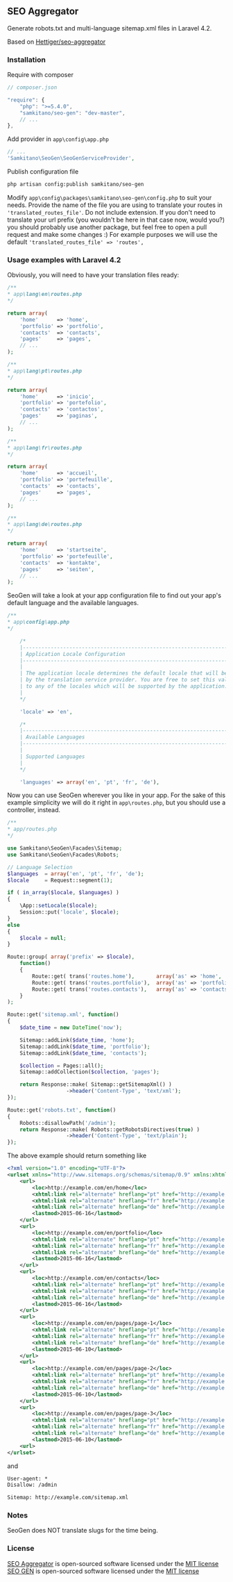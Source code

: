 ## SEO Aggregator

Generate robots.txt and multi-language sitemap.xml files in Laravel 4.2.

Based on [Hettiger/seo-aggregator](https://github.com/hettiger/seo-aggregator)

### Installation

Require with composer

```js
// composer.json

"require": {
    "php": ">=5.4.0",
    "samkitano/seo-gen": "dev-master",
    // ...
},
```

Add provider in `app\config\app.php`

```php
// ...
'Samkitano\SeoGen\SeoGenServiceProvider',
```

Publish configuration file

```bash
php artisan config:publish samkitano/seo-gen
```

Modify `app\config\packages\samkitano\seo-gen\config.php` to suit your needs.
Provide the name of the file you are using to translate your routes in `'translated_routes_file'`. Do not include extension.
If you don't need to translate your url prefix (you wouldn't be here in that case now, would you?) you should probably use another package, but feel free to open a pull request and make some changes :)
For example purposes we will use the default `'translated_routes_file' => 'routes',`

### Usage examples with Laravel 4.2

Obviously, you will need to have your translation files ready:

```php
/**
* app\lang\en\routes.php
*/

return array(
	'home'      => 'home',
	'portfolio' => 'portfolio',
	'contacts'  => 'contacts',
	'pages'     => 'pages',
	// ...
);
```

```php
/**
* app\lang\pt\routes.php
*/

return array(
	'home'      => 'inicio',
	'portfolio' => 'portefolio',
	'contacts'  => 'contactos',
	'pages'     => 'paginas',
	// ...
);
```

```php
/**
* app\lang\fr\routes.php
*/

return array(
	'home'      => 'accueil',
	'portfolio' => 'portefeuille',
	'contacts'  => 'contacts',
	'pages'     => 'pages',
	// ...
);
```

```php
/**
* app\lang\de\routes.php
*/

return array(
	'home'      => 'startseite',
	'portfolio' => 'portefeuille',
	'contacts'  => 'kontakte',
	'pages'     => 'seiten',
	// ...
);
```

SeoGen will take a look at your app configuration file to find out your app's default language and the available languages.

```php
/**
* app\config\app.php
*/

	/*
	|--------------------------------------------------------------------------
	| Application Locale Configuration
	|--------------------------------------------------------------------------
	|
	| The application locale determines the default locale that will be used
	| by the translation service provider. You are free to set this value
	| to any of the locales which will be supported by the application.
	|
	*/

	'locale' => 'en',

	/*
	|--------------------------------------------------------------------------
	| Available Languages
	|--------------------------------------------------------------------------
	|
	| Supported Languages
	|
	*/

	'languages' => array('en', 'pt', 'fr', 'de'),

```

Now you can use SeoGen wherever you like in your app.
For the sake of this example simplicity we will do it right in `app\routes.php`, but you should use a controller, instead.

```php
/**
* app/routes.php
*/

use Samkitano\SeoGen\Facades\Sitemap;
use Samkitano\SeoGen\Facades\Robots;

// Language Selection
$languages  = array('en', 'pt', 'fr', 'de');
$locale     = Request::segment(1);

if ( in_array($locale, $languages) )
{
	\App::setLocale($locale);
	Session::put('locale', $locale);
}
else
{
	$locale = null;
}

Route::group( array('prefix' => $locale),
	function()
	{
		Route::get( trans('routes.home'),       array('as' => 'home',       'uses' => 'ExampleController@home') );
		Route::get( trans('routes.portfolio'),  array('as' => 'portfolio',  'uses' => 'ExampleController@portfolio') );
		Route::get( trans('routes.contacts'),   array('as' => 'contacts',   'uses' => 'ExampleController@contacts') );
	}
);

Route::get('sitemap.xml', function()
{
	$date_time = new DateTime('now');

	Sitemap::addLink($date_time, 'home');
	Sitemap::addLink($date_time, 'portfolio');
	Sitemap::addLink($date_time, 'contacts');

	$collection = Pages::all();
	Sitemap::addCollection($collection, 'pages');

	return Response::make( Sitemap::getSitemapXml() )
	               ->header('Content-Type', 'text/xml');
});

Route::get('robots.txt', function()
{
	Robots::disallowPath('/admin');
    return Response::make( Robots::getRobotsDirectives(true) )
    			   ->header('Content-Type', 'text/plain');
});

```

The above example should return something like

```xml
<?xml version="1.0" encoding="UTF-8"?>
<urlset xmlns="http://www.sitemaps.org/schemas/sitemap/0.9" xmlns:xhtml="http://www.w3.org/1999/xhtml">
	<url>
		<loc>http://example.com/en/home</loc>
		<xhtml:link rel="alternate" hreflang="pt" href="http://example.com/pt/inicio"/>
		<xhtml:link rel="alternate" hreflang="fr" href="http://example.com/fr/accueil"/>
		<xhtml:link rel="alternate" hreflang="de" href="http://example.com/de/startseite"/>
		<lastmod>2015-06-16</lastmod>
	</url>
	<url>
		<loc>http://example.com/en/portfolio</loc>
		<xhtml:link rel="alternate" hreflang="pt" href="http://example.com/pt/portefolio"/>
		<xhtml:link rel="alternate" hreflang="fr" href="http://example.com/fr/portefeuille"/>
		<xhtml:link rel="alternate" hreflang="de" href="http://example.com/de/portefeuille"/>
		<lastmod>2015-06-16</lastmod>
	</url>
	<url>
		<loc>http://example.com/en/contacts</loc>
		<xhtml:link rel="alternate" hreflang="pt" href="http://example.com/pt/contactos"/>
		<xhtml:link rel="alternate" hreflang="fr" href="http://example.com/fr/contacts"/>
		<xhtml:link rel="alternate" hreflang="de" href="http://example.com/de/kontakte"/>
		<lastmod>2015-06-16</lastmod>
	</url>
	<url>
		<loc>http://example.com/en/pages/page-1</loc>
		<xhtml:link rel="alternate" hreflang="pt" href="http://example.com/pt/paginas/page-1"/>
		<xhtml:link rel="alternate" hreflang="fr" href="http://example.com/fr/pages/page-1"/>
		<xhtml:link rel="alternate" hreflang="de" href="http://example.com/de/seiten/page-1"/>
		<lastmod>2015-06-10</lastmod>
	</url>
	<url>
		<loc>http://example.com/en/pages/page-2</loc>
		<xhtml:link rel="alternate" hreflang="pt" href="http://example.com/pt/paginas/page-2"/>
		<xhtml:link rel="alternate" hreflang="fr" href="http://example.com/fr/pages/page-2"/>
		<xhtml:link rel="alternate" hreflang="de" href="http://example.com/de/seiten/page-2"/>
		<lastmod>2015-06-10</lastmod>
	</url>
	<url>
		<loc>http://example.com/en/pages/page-3</loc>
		<xhtml:link rel="alternate" hreflang="pt" href="http://example.com/pt/paginas/page-3"/>
		<xhtml:link rel="alternate" hreflang="fr" href="http://example.com/fr/pages/page-3"/>
		<xhtml:link rel="alternate" hreflang="de" href="http://example.com/de/seiten/page-3"/>
		<lastmod>2015-06-10</lastmod>
	<url>
</urlset>
```

and

```txt
User-agent: *
Disallow: /admin

Sitemap: http://example.com/sitemap.xml
```

### Notes
SeoGen does NOT translate slugs for the time being.

### License

[SEO Aggregator](https://github.com/hettiger/seo-aggregator) is open-sourced software licensed under the [MIT license](http://opensource.org/licenses/MIT)
[SEO GEN](https://github.com/samkitano/seo-gen) is open-sourced software licensed under the [MIT license](http://opensource.org/licenses/MIT)